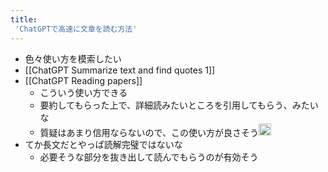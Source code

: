 ```yaml
---
title:
 'ChatGPTで高速に文章を読む方法'
---
```


- 色々使い方を模索したい
- [[ChatGPT Summarize text and find quotes 1]]
- [[ChatGPT Reading papers]]
    - こういう使い方できる
    - 要約してもらった上で、詳細読みたいところを引用してもらう、みたいな
    - 質疑はあまり信用ならないので、この使い方が良さそう<img src='https://scrapbox.io/api/pages/blu3mo-public/blu3mo/icon' alt='blu3mo.icon' height="19.5"/>
- てか長文だとやっぱ読解完璧ではないな
    - 必要そうな部分を抜き出して読んでもらうのが有効そう

